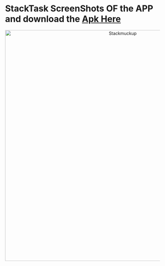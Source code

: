 # StackTask ScreenShots OF the APP and download the [Apk Here](https://www.dropbox.com/s/0viukryv2el401t/app-debug.apk?dl=0)
<p align="center">
<img width="750" alt="Stackmuckup" src="https://user-images.githubusercontent.com/43094705/80907853-df762100-8d37-11ea-86ef-0596e5933061.png">
  </p>


